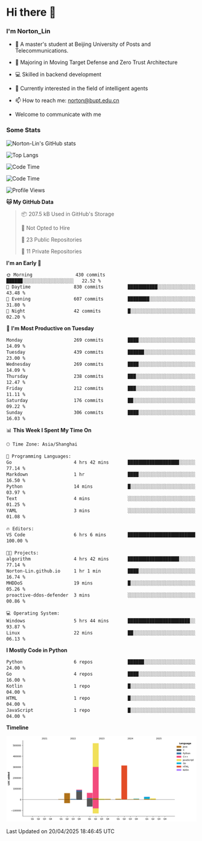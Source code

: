
# Hi there 👋

### I'm Norton_Lin
- 🏫 A master's student at Beijing University of Posts and Telecommunications.
- 🌱 Majoring in Moving Target Defense and Zero Trust Architecture
- 💻 Skilled in backend development
- 🤖 Currently interested in the field of intelligent agents
- 📫 How to reach me: [norton@bupt.edu.cn](mailto:norton@bupt.edu.cn)

- Welcome to communicate with me

### Some Stats
![Norton-Lin's GitHub stats](https://github-readme-stats.vercel.app/api?username=Norton-Lin&count_private=true&show_icons=true&theme=radical)

![Top Langs](https://github-readme-stats.vercel.app/api/top-langs/?username=Norton-Lin&langs_count=10&layout=compact)

![Code Time](https://github-readme-stats.vercel.app/api/wakatime?username=Norton_Lin)

<!--START_SECTION:waka-->
![Code Time](http://img.shields.io/badge/Code%20Time-955%20hrs%2024%20mins-blue)

![Profile Views](http://img.shields.io/badge/Profile%20Views-4-blue)

**🐱 My GitHub Data** 

> 📦 207.5 kB Used in GitHub's Storage 
 > 
> 🚫 Not Opted to Hire
 > 
> 📜 23 Public Repositories 
 > 
> 🔑 11 Private Repositories 
 > 
**I'm an Early 🐤** 

```text
🌞 Morning                430 commits         ██████░░░░░░░░░░░░░░░░░░░   22.52 % 
🌆 Daytime                830 commits         ███████████░░░░░░░░░░░░░░   43.48 % 
🌃 Evening                607 commits         ████████░░░░░░░░░░░░░░░░░   31.80 % 
🌙 Night                  42 commits          █░░░░░░░░░░░░░░░░░░░░░░░░   02.20 % 
```
📅 **I'm Most Productive on Tuesday** 

```text
Monday                   269 commits         ████░░░░░░░░░░░░░░░░░░░░░   14.09 % 
Tuesday                  439 commits         ██████░░░░░░░░░░░░░░░░░░░   23.00 % 
Wednesday                269 commits         ████░░░░░░░░░░░░░░░░░░░░░   14.09 % 
Thursday                 238 commits         ███░░░░░░░░░░░░░░░░░░░░░░   12.47 % 
Friday                   212 commits         ███░░░░░░░░░░░░░░░░░░░░░░   11.11 % 
Saturday                 176 commits         ██░░░░░░░░░░░░░░░░░░░░░░░   09.22 % 
Sunday                   306 commits         ████░░░░░░░░░░░░░░░░░░░░░   16.03 % 
```


📊 **This Week I Spent My Time On** 

```text
🕑︎ Time Zone: Asia/Shanghai

💬 Programming Languages: 
Go                       4 hrs 42 mins       ███████████████████░░░░░░   77.14 % 
Markdown                 1 hr                ████░░░░░░░░░░░░░░░░░░░░░   16.50 % 
Python                   14 mins             █░░░░░░░░░░░░░░░░░░░░░░░░   03.97 % 
Text                     4 mins              ░░░░░░░░░░░░░░░░░░░░░░░░░   01.25 % 
YAML                     3 mins              ░░░░░░░░░░░░░░░░░░░░░░░░░   01.08 % 

🔥 Editors: 
VS Code                  6 hrs 6 mins        █████████████████████████   100.00 % 

🐱‍💻 Projects: 
algorithm                4 hrs 42 mins       ███████████████████░░░░░░   77.14 % 
Norton-Lin.github.io     1 hr 1 min          ████░░░░░░░░░░░░░░░░░░░░░   16.74 % 
MHDDoS                   19 mins             █░░░░░░░░░░░░░░░░░░░░░░░░   05.26 % 
proactive-ddos-defender  3 mins              ░░░░░░░░░░░░░░░░░░░░░░░░░   00.86 % 

💻 Operating System: 
Windows                  5 hrs 44 mins       ███████████████████████░░   93.87 % 
Linux                    22 mins             ██░░░░░░░░░░░░░░░░░░░░░░░   06.13 % 
```

**I Mostly Code in Python** 

```text
Python                   6 repos             ██████░░░░░░░░░░░░░░░░░░░   24.00 % 
Go                       4 repos             ████░░░░░░░░░░░░░░░░░░░░░   16.00 % 
Kotlin                   1 repo              █░░░░░░░░░░░░░░░░░░░░░░░░   04.00 % 
HTML                     1 repo              █░░░░░░░░░░░░░░░░░░░░░░░░   04.00 % 
JavaScript               1 repo              █░░░░░░░░░░░░░░░░░░░░░░░░   04.00 % 
```



**Timeline**

![Lines of Code chart](https://raw.githubusercontent.com/Norton-Lin/Norton-Lin/main/assets/bar_graph.png)


 Last Updated on 20/04/2025 18:46:45 UTC
<!--END_SECTION:waka-->
